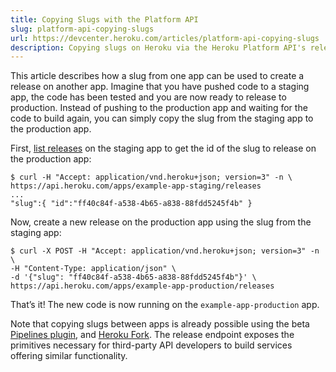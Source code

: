 ```yaml
---
title: Copying Slugs with the Platform API
slug: platform-api-copying-slugs
url: https://devcenter.heroku.com/articles/platform-api-copying-slugs
description: Copying slugs on Heroku via the Heroku Platform API's release API endpoint.
---
```


This article describes how a slug from one app can be used to create a release on another app. Imagine that you have pushed code to a staging app, the code has been tested and you are now ready to release to production. Instead of pushing to the production app and waiting for the code to build again, you can simply copy the slug from the staging app to the production app.

First, [list releases](https://devcenter.heroku.com/articles/platform-api-reference#release-list) on the staging app to get the id of the slug to release on the production app:

```term
$ curl -H "Accept: application/vnd.heroku+json; version=3" -n \
https://api.heroku.com/apps/example-app-staging/releases
...
"slug":{ "id":"ff40c84f-a538-4b65-a838-88fdd5245f4b" }
```

Now, create a new release on the production app using the slug from the staging app:

```term
$ curl -X POST -H "Accept: application/vnd.heroku+json; version=3" -n \
-H "Content-Type: application/json" \
-d '{"slug": "ff40c84f-a538-4b65-a838-88fdd5245f4b"}' \
https://api.heroku.com/apps/example-app-production/releases
```

That’s it! The new code is now running on the `example-app-production` app.

Note that copying slugs between apps is already possible using the beta [Pipelines plugin](https://blog.heroku.com/archives/2013/7/10/heroku-pipelines-beta), and [Heroku Fork](https://blog.heroku.com/archives/2013/6/27/heroku-fork). The release endpoint exposes the primitives necessary for third-party API developers to build services offering similar functionality. 